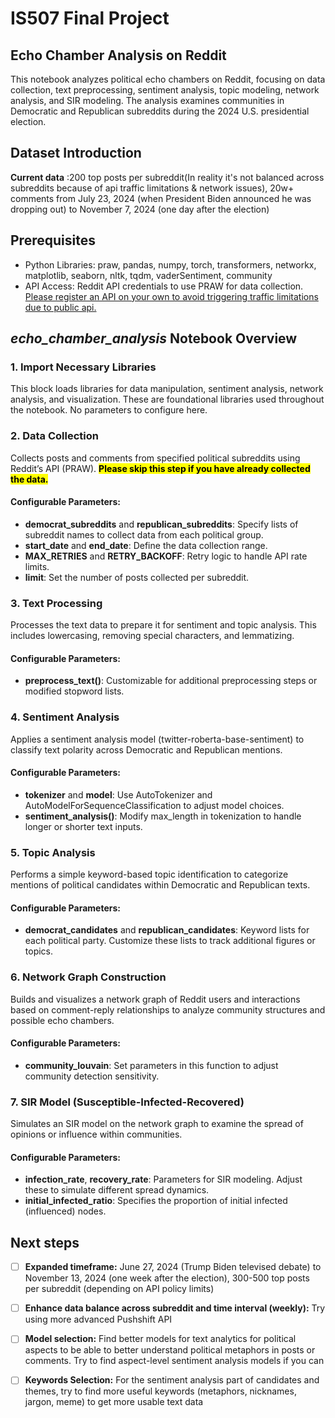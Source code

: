 # IS507 Final Project

## Echo Chamber Analysis on Reddit

This notebook analyzes political echo chambers on Reddit, focusing on data collection, text preprocessing, sentiment analysis, topic modeling, network analysis, and SIR modeling. The analysis examines communities in Democratic and Republican subreddits during the 2024 U.S. presidential election.

## Dataset Introduction
**Current data** :200 top posts per subreddit(In reality it's not balanced across subreddits because of api traffic limitations & network issues), 20w+ comments from July 23, 2024 (when President Biden announced he was dropping out) to November 7, 2024 (one day after the election)

## Prerequisites
- Python Libraries: praw, pandas, numpy, torch, transformers, networkx, matplotlib, seaborn, nltk, tqdm, vaderSentiment, community
- API Access: Reddit API credentials to use PRAW for data collection. [Please register an API on your own to avoid triggering traffic limitations due to public api.](https://praw.readthedocs.io/en/stable/getting_started/quick_start.html)

## *echo_chamber_analysis* Notebook Overview

### 1. Import Necessary Libraries

This block loads libraries for data manipulation, sentiment analysis, network analysis, and visualization. These are foundational libraries used throughout the notebook. No parameters to configure here.

### 2. Data Collection

Collects posts and comments from specified political subreddits using Reddit’s API (PRAW). **<mark>Please skip this step if you have already collected the data.</mark>**

#### Configurable Parameters:
- **democrat_subreddits** and **republican_subreddits**: Specify lists of subreddit names to collect data from each political group.
- **start_date** and **end_date**: Define the data collection range.
- **MAX_RETRIES** and **RETRY_BACKOFF**: Retry logic to handle API rate limits.
- **limit**: Set the number of posts collected per subreddit.

### 3. Text Processing

Processes the text data to prepare it for sentiment and topic analysis. This includes lowercasing, removing special characters, and lemmatizing.

#### Configurable Parameters:
- **preprocess_text()**: Customizable for additional preprocessing steps or modified stopword lists.

### 4. Sentiment Analysis

Applies a sentiment analysis model (twitter-roberta-base-sentiment) to classify text polarity across Democratic and Republican mentions.

#### Configurable Parameters:
- **tokenizer** and **model**: Use AutoTokenizer and AutoModelForSequenceClassification to adjust model choices.
- **sentiment_analysis()**: Modify max_length in tokenization to handle longer or shorter text inputs.

### 5. Topic Analysis

Performs a simple keyword-based topic identification to categorize mentions of political candidates within Democratic and Republican texts.

#### Configurable Parameters:
- **democrat_candidates** and **republican_candidates**: Keyword lists for each political party. Customize these lists to track additional figures or topics.

### 6. Network Graph Construction

Builds and visualizes a network graph of Reddit users and interactions based on comment-reply relationships to analyze community structures and possible echo chambers.

#### Configurable Parameters:
- **community_louvain**: Set parameters in this function to adjust community detection sensitivity.

### 7. SIR Model (Susceptible-Infected-Recovered)

Simulates an SIR model on the network graph to examine the spread of opinions or influence within communities.

#### Configurable Parameters:
- **infection_rate**, **recovery_rate**: Parameters for SIR modeling. Adjust these to simulate different spread dynamics.
- **initial_infected_ratio**: Specifies the proportion of initial infected (influenced) nodes.

## Next steps
- [ ] **Expanded timeframe:** June 27, 2024 (Trump Biden televised debate) to November 13, 2024 (one week after the election), 300-500 top posts per subreddit (depending on API policy limits)
- [ ] **Enhance data balance across subreddit and time interval (weekly):** Try using more advanced Pushshift API
- [ ] **Model selection:** Find better models for text analytics for political aspects to be able to better understand political metaphors in posts or comments. Try to find aspect-level sentiment analysis models if you can
- [ ] **Keywords Selection:** For the sentiment analysis part of candidates and themes, try to find more useful keywords (metaphors, nicknames, jargon, meme) to get more usable text data




